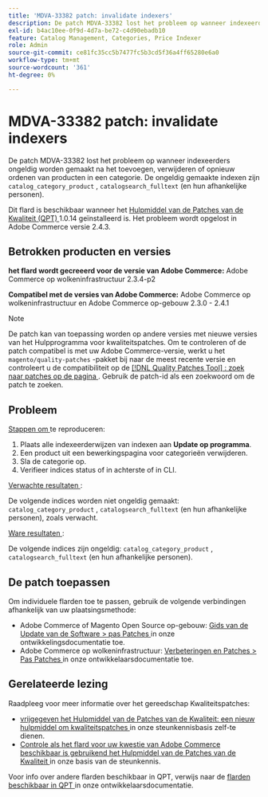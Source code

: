```yaml
---
title: 'MDVA-33382 patch: invalidate indexers'
description: De patch MDVA-33382 lost het probleem op wanneer indexeerders ongeldig worden gemaakt na het toevoegen, verwijderen of opnieuw ordenen van producten in een categorie. De ongeldig gemaakte indexeerders zijn "catalog_category_product `, catalogsearch_fulltext ` (en hun gebiedsdelen).
exl-id: b4ac10ee-0f9d-4d7a-be72-c4d90ebadb10
feature: Catalog Management, Categories, Price Indexer
role: Admin
source-git-commit: ce81fc35cc5b7477fc5b3cd5f36a4ff65280e6a0
workflow-type: tm+mt
source-wordcount: '361'
ht-degree: 0%

---
```


# MDVA-33382 patch: invalidate indexers

De patch MDVA-33382 lost het probleem op wanneer indexeerders ongeldig worden gemaakt na het toevoegen, verwijderen of opnieuw ordenen van producten in een categorie. De ongeldig gemaakte indexen zijn `catalog_category_product` , `catalogsearch_fulltext` (en hun afhankelijke personen).

Dit flard is beschikbaar wanneer het [ Hulpmiddel van de Patches van de Kwaliteit (QPT) ](https://devdocs.magento.com/guides/v2.4/comp-mgr/patching.html#mqp) 1.0.14 geïnstalleerd is. Het probleem wordt opgelost in Adobe Commerce versie 2.4.3.

## Betrokken producten en versies

**het flard wordt gecreeerd voor de versie van Adobe Commerce:** Adobe Commerce op wolkeninfrastructuur 2.3.4-p2

**Compatibel met de versies van Adobe Commerce:** Adobe Commerce op wolkeninfrastructuur en Adobe Commerce op-gebouw 2.3.0 - 2.4.1

>[!NOTE]
>
>De patch kan van toepassing worden op andere versies met nieuwe versies van het Hulpprogramma voor kwaliteitspatches. Om te controleren of de patch compatibel is met uw Adobe Commerce-versie, werkt u het `magento/quality-patches` -pakket bij naar de meest recente versie en controleert u de compatibiliteit op de [[!DNL Quality Patches Tool] : zoek naar patches op de pagina ](https://devdocs.magento.com/quality-patches/tool.html#patch-grid) . Gebruik de patch-id als een zoekwoord om de patch te zoeken.

## Probleem

<u> Stappen om </u> te reproduceren:

1. Plaats alle indexeerderwijzen van indexen aan **Update op programma**.
1. Een product uit een bewerkingspagina voor categorieën verwijderen.
1. Sla de categorie op.
1. Verifieer indices status of in achterste of in CLI.

<u> Verwachte resultaten </u>:

De volgende indices worden niet ongeldig gemaakt: `catalog_category_product` , `catalogsearch_fulltext` (en hun afhankelijke personen), zoals verwacht.

<u> Ware resultaten </u>:

De volgende indices zijn ongeldig: `catalog_category_product` , `catalogsearch_fulltext` (en hun afhankelijke personen).

## De patch toepassen

Om individuele flarden toe te passen, gebruik de volgende verbindingen afhankelijk van uw plaatsingsmethode:

* Adobe Commerce of Magento Open Source op-gebouw: [ Gids van de Update van de Software > pas Patches ](https://devdocs.magento.com/guides/v2.4/comp-mgr/patching/mqp.html) in onze ontwikkelingsdocumentatie toe.
* Adobe Commerce op wolkeninfrastructuur: [ Verbeteringen en Patches > Pas Patches ](https://devdocs.magento.com/cloud/project/project-patch.html) in onze ontwikkelaarsdocumentatie toe.

## Gerelateerde lezing

Raadpleeg voor meer informatie over het gereedschap Kwaliteitspatches:

* [ vrijgegeven het Hulpmiddel van de Patches van de Kwaliteit: een nieuw hulpmiddel om kwaliteitspatches ](/help/announcements/adobe-commerce-announcements/magento-quality-patches-released-new-tool-to-self-serve-quality-patches.md) in onze steunkennisbasis zelf-te dienen.
* [ Controle als het flard voor uw kwestie van Adobe Commerce beschikbaar is gebruikend het Hulpmiddel van de Patches van de Kwaliteit ](/help/support-tools/patches-available-in-qpt-tool/check-patch-for-magento-issue-with-magento-quality-patches.md) in onze basis van de steunkennis.

Voor info over andere flarden beschikbaar in QPT, verwijs naar de [ flarden beschikbaar in QPT ](https://devdocs.magento.com/quality-patches/tool.html#patch-grid) in onze ontwikkelaarsdocumentatie.
